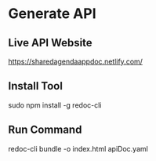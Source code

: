 # Generate API

## Live API Website
https://sharedagendaappdoc.netlify.com/

## Install Tool
sudo npm install -g redoc-cli

## Run Command
redoc-cli bundle -o index.html apiDoc.yaml
